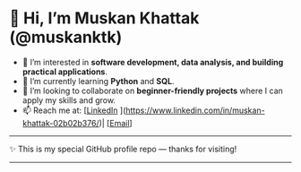 # 👋 Hi, I’m Muskan Khattak (@muskanktk)

* 👀 I’m interested in **software development, data analysis, and building practical applications**.
* 🌱 I’m currently learning **Python** and **SQL**.
* 💞️ I’m looking to collaborate on **beginner-friendly projects** where I can apply my skills and grow.
* 📫 Reach me at: [[LinkedIn](https://www.linkedin.com/in/muskanktk) ](https://www.linkedin.com/in/muskan-khattak-02b02b376/)| [[Email](muskanktk001email@gmail.com)]

---

✨ This is my special GitHub profile repo — thanks for visiting!

---
